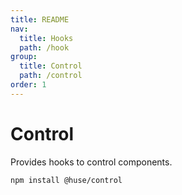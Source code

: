 ```yaml
---
title: README
nav:
  title: Hooks
  path: /hook
group:
  title: Control
  path: /control
order: 1
---
```


# Control

Provides hooks to control components.

```shell
npm install @huse/control
```

